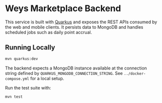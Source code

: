 # Weys Marketplace Backend

This service is built with [Quarkus](https://quarkus.io/) and exposes the REST APIs consumed by the web and mobile clients. It persists data to MongoDB and handles scheduled jobs such as daily point accrual.

## Running Locally

```bash
mvn quarkus:dev
```

The backend expects a MongoDB instance available at the connection string defined by `QUARKUS_MONGODB_CONNECTION_STRING`. See `../docker-compose.yml` for a local setup.

Run the test suite with:

```bash
mvn test
```
